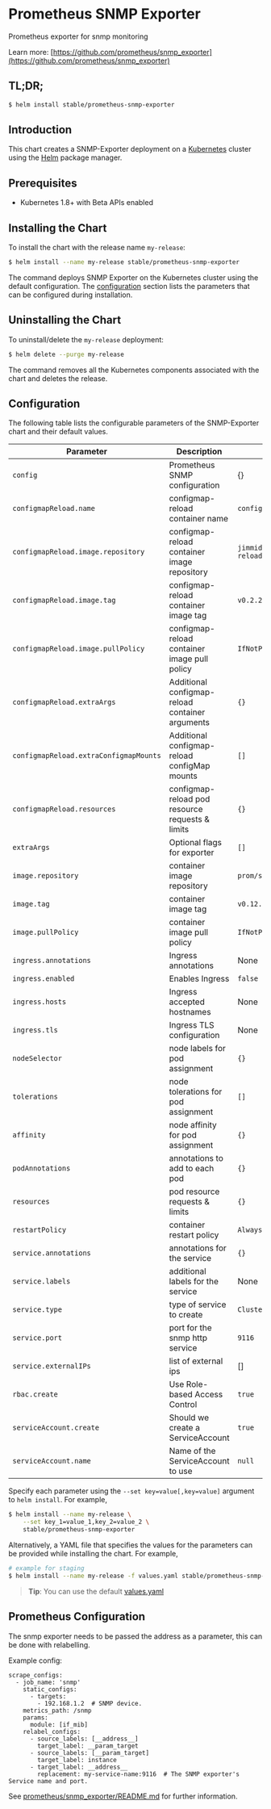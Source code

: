 # Prometheus SNMP Exporter

Prometheus exporter for snmp monitoring

Learn more: [https://github.com/prometheus/snmp_exporter](https://github.com/prometheus/snmp_exporter)

## TL;DR;

```bash
$ helm install stable/prometheus-snmp-exporter
```

## Introduction

This chart creates a SNMP-Exporter deployment on a [Kubernetes](http://kubernetes.io) cluster using the [Helm](https://helm.sh) package manager.

## Prerequisites

- Kubernetes 1.8+ with Beta APIs enabled

## Installing the Chart

To install the chart with the release name `my-release`:

```bash
$ helm install --name my-release stable/prometheus-snmp-exporter
```

The command deploys SNMP Exporter on the Kubernetes cluster using the default configuration. The [configuration](#configuration) section lists the parameters that can be configured during installation.

## Uninstalling the Chart

To uninstall/delete the `my-release` deployment:

```bash
$ helm delete --purge my-release
```
The command removes all the Kubernetes components associated with the chart and deletes the release.

## Configuration

The following table lists the configurable parameters of the SNMP-Exporter chart and their default values.

|               Parameter                |                   Description                   |            Default            |
| -------------------------------------- | ----------------------------------------------- | ----------------------------- |
| `config`                               | Prometheus SNMP configuration                   | {}                            |
| `configmapReload.name`                 | configmap-reload container name                 | `configmap-reload`            |
| `configmapReload.image.repository`     | configmap-reload container image repository     | `jimmidyson/configmap-reload` |
| `configmapReload.image.tag`            | configmap-reload container image tag            | `v0.2.2`                      |
| `configmapReload.image.pullPolicy`     | configmap-reload container image pull policy    | `IfNotPresent`                |
| `configmapReload.extraArgs`            | Additional configmap-reload container arguments | `{}`                          |
| `configmapReload.extraConfigmapMounts` | Additional configmap-reload configMap mounts    | `[]`                          |
| `configmapReload.resources`            | configmap-reload pod resource requests & limits | `{}`                          |
| `extraArgs`                            | Optional flags for exporter                     | `[]`                          |
| `image.repository`                     | container image repository                      | `prom/snmp-exporter`          |
| `image.tag`                            | container image tag                             | `v0.12.0`                     |
| `image.pullPolicy`                     | container image pull policy                     | `IfNotPresent`                |
| `ingress.annotations`                  | Ingress annotations                             | None                          |
| `ingress.enabled`                      | Enables Ingress                                 | `false`                       |
| `ingress.hosts`                        | Ingress accepted hostnames                      | None                          |
| `ingress.tls`                          | Ingress TLS configuration                       | None                          |
| `nodeSelector`                         | node labels for pod assignment                  | `{}`                          |
| `tolerations`                          | node tolerations for pod assignment             | `[]`                          |
| `affinity`                             | node affinity for pod assignment                | `{}`                          |
| `podAnnotations`                       | annotations to add to each pod                  | `{}`                          |
| `resources`                            | pod resource requests & limits                  | `{}`                          |
| `restartPolicy`                        | container restart policy                        | `Always`                      |
| `service.annotations`                  | annotations for the service                     | `{}`                          |
| `service.labels`                       | additional labels for the service               | None                          |
| `service.type`                         | type of service to create                       | `ClusterIP`                   |
| `service.port`                         | port for the snmp http service                  | `9116`                        |
| `service.externalIPs`                  | list of external ips                            | []                            |
| `rbac.create` 		                     | Use Role-based Access Control		               | `true`	                       |
| `serviceAccount.create`	               | Should we create a ServiceAccount	             | `true`                 	     |
| `serviceAccount.name`		               | Name of the ServiceAccount to use               | `null`		                     |

Specify each parameter using the `--set key=value[,key=value]` argument to `helm install`. For example,

```bash
$ helm install --name my-release \
    --set key_1=value_1,key_2=value_2 \
    stable/prometheus-snmp-exporter
```

Alternatively, a YAML file that specifies the values for the parameters can be provided while installing the chart. For example,

```bash
# example for staging
$ helm install --name my-release -f values.yaml stable/prometheus-snmp-exporter
```

> **Tip**: You can use the default [values.yaml](values.yaml)

## Prometheus Configuration


The snmp exporter needs to be passed the address as a parameter, this can be done with relabelling.

Example config:

```
scrape_configs:
  - job_name: 'snmp'
    static_configs:
      - targets:
        - 192.168.1.2  # SNMP device.
    metrics_path: /snmp
    params:
      module: [if_mib]
    relabel_configs:
      - source_labels: [__address__]
        target_label: __param_target
      - source_labels: [__param_target]
        target_label: instance
      - target_label: __address__
        replacement: my-service-name:9116  # The SNMP exporter's Service name and port.
```

See [prometheus/snmp_exporter/README.md](https://github.com/prometheus/snmp_exporter/) for further information.
